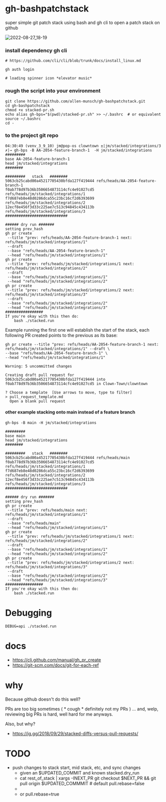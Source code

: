 # gh-bashpatchstack
super simple git patch stack using bash and gh cli to open a patch stack on github

![2022-08-27_18-19](https://user-images.githubusercontent.com/33908344/187051223-017b78cc-c35f-485a-964f-67fc6a920402.png)


### install dependency gh cli

```
# https://github.com/cli/cli/blob/trunk/docs/install_linux.md

gh auth login

# loading spinner icon *elevator music*
```

### rough the script into your environment

```
git clone https://github.com/allen-munsch/gh-bashpatchstack.git
cd gh-bashpatchstack
chmod +x stacked-pr.sh
echo alias gh-bps="$(pwd)/stacked-pr.sh" >> ~/.bashrc  # or equivalent
source ~/.bashrc
cd -
```

### to the project git repo 

```
04:30:49 (venv_3_9_10) jm@pop-os clowntown ±|jm/stacked/integrations/3 ✗|→ gh-bps -B AA-2054-feature-branch-1  -H jm/stacked/integrations
#########
base AA-2054-feature-branch-1
head jm/stacked/integrations
########

#########   stack   ########
5063cb25cabd00a45217705430bfda127f419444 refs/heads/AA-2054-feature-branch-1
f0ab778d97b36b3506654873114cfc4e91027cd5 refs/heads/jm/stacked/integrations/1
f7d687eb8e48d0286dca55c23bc16cf2d6393699 refs/heads/jm/stacked/integrations/2
12ecf8e456f3d33c225ae7c513c94845c434113b refs/heads/jm/stacked/integrations/3
############################

###### dry run #######
setting prev_hash
gh pr create 
 --title "prev: refs/heads/AA-2054-feature-branch-1 next: refs/heads/jm/stacked/integrations/1" 
 --draft 
 --base "refs/heads/AA-2054-feature-branch-1" 
 --head "refs/heads/jm/stacked/integrations/1"
gh pr create 
 --title "prev: refs/heads/jm/stacked/integrations/1 next: refs/heads/jm/stacked/integrations/2" 
 --draft 
 --base "refs/heads/jm/stacked/integrations/1" 
 --head "refs/heads/jm/stacked/integrations/2"
gh pr create 
 --title "prev: refs/heads/jm/stacked/integrations/2 next: refs/heads/jm/stacked/integrations/3" 
 --draft 
 --base "refs/heads/jm/stacked/integrations/2" 
 --head "refs/heads/jm/stacked/integrations/3"
#################
If you're okay with this then do:
    bash ./stacked.run
```

Example running the first one will establish the start of the stack, each following PR created points to the previous as its base:

```
gh pr create --title "prev: refs/heads/AA-2054-feature-branch-1 next: refs/heads/jm/stacked/integrations/1" --draft \
--base "refs/heads/AA-2054-feature-branch-1" \
--head "refs/heads/jm/stacked/integrations/1"

Warning: 5 uncommitted changes

Creating draft pull request for 5063cb25cabd00a45217705430bfda127f419444 into f0ab778d97b36b3506654873114cfc4e91027cd5 in Clown-Town/clowntown

? Choose a template  [Use arrows to move, type to filter]
> pull_request_template.md
  Open a blank pull request

```

#### other example stacking onto main instead of a feature branch

```
gh-bps -B main -H jm/stacked/integrations

#########
base main
head jm/stacked/integrations
########

#########   stack   ########
5063cb25cabd00a45217705430bfda127f419444 refs/heads/main
f0ab778d97b36b3506654873114cfc4e91027cd5 refs/heads/jm/stacked/integrations/1
f7d687eb8e48d0286dca55c23bc16cf2d6393699 refs/heads/jm/stacked/integrations/2
12ecf8e456f3d33c225ae7c513c94845c434113b refs/heads/jm/stacked/integrations/3
############################

###### dry run #######
setting prev_hash
gh pr create 
 --title "prev: refs/heads/main next: refs/heads/jm/stacked/integrations/1" 
 --draft 
 --base "refs/heads/main" 
 --head "refs/heads/jm/stacked/integrations/1"
gh pr create 
 --title "prev: refs/heads/jm/stacked/integrations/1 next: refs/heads/jm/stacked/integrations/2" 
 --draft 
 --base "refs/heads/jm/stacked/integrations/1" 
 --head "refs/heads/jm/stacked/integrations/2"
gh pr create 
 --title "prev: refs/heads/jm/stacked/integrations/2 next: refs/heads/jm/stacked/integrations/3" 
 --draft 
 --base "refs/heads/jm/stacked/integrations/2" 
 --head "refs/heads/jm/stacked/integrations/3"
#################
If you're okay with this then do:
    bash ./stacked.run
```

# Debugging

```
DEBUG=api ./stacked.run
```

# docs

- https://cli.github.com/manual/gh_pr_create
- https://git-scm.com/docs/git-for-each-ref


# why

Because github doesn't do this well?

PRs are too big sometimes ( * cough * definitely not my PRs ) ... and, welp, reviewing big PRs is hard, well hard for me anyways.

Also, but why?

- https://jg.gg/2018/09/29/stacked-diffs-versus-pull-requests/



# TODO

- push changes to stack start, mid stack, etc, and sync changes
    - given an $UPDATED_COMMIT and known stacked.dry_run
    - cat rest_of_stack | xargs -INEXT_PR git checkout $NEXT_PR && git pull origin $UPDATED_COMMMIT  # default pull.rebase=false 
    - 
    - or pull.rebase=true
